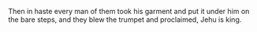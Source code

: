 Then in haste every man of them took his garment and put it under him on the bare steps, and they blew the trumpet and proclaimed, Jehu is king.

